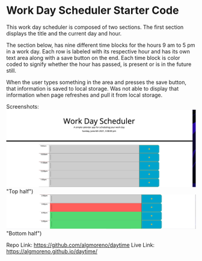 # Work Day Scheduler Starter Code
This work day scheduler is composed of two sections. 
The first section displays the title and the current day and hour.

The section below, has nine different time blocks for the hours 
9 am to 5 pm in a work day. Each row is labeled with its respective 
hour and has its own text area along with a save button on the end. 
Each time block is color coded to signify whether the hour has passed,
is present or is in the future still. 

When the user types something in the area and presses the save button,
that information is saved to local storage. Was not able to display that 
information when page refreshes and pull it from local storage. 

Screenshots: 
![alt text](./Develop/screen1.png) "Top half")
![alt text](./Develop/screen2.png) "Bottom half")

Repo Link: https://github.com/algmoreno/daytime
Live Link: https://algmoreno.github.io/daytime/ 
